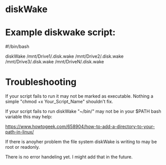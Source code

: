 # diskWake

# Example diskwake script:

#!/bin/bash

diskWake /mnt/Drive1/.disk.wake /mnt/Drive2/.disk.wake /mnt/Drive3/.disk.wake /mnt/DriveN/.disk.wake

# Troubleshooting 
If your script fails to run it may not be marked as executable. Nothing a simple "chmod +x Your_Script_Name" shouldn't fix.

If your script fails to run diskWake "~/bin/" may not be in your $PATH bash variable this may help:

https://www.howtogeek.com/658904/how-to-add-a-directory-to-your-path-in-linux/

If there is anoyher problem the file system diskWake is writing to may be root or readonly.

There is no error handeling yet. I might add that in the future.
